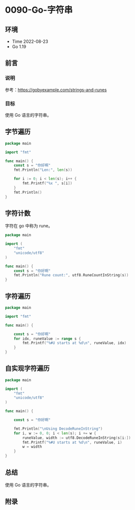 # 0090-Go-字符串

## 环境

- Time 2022-08-23
- Go 1.19

## 前言

### 说明

参考：<https://gobyexample.com/strings-and-runes>

### 目标

使用 Go 语言的字符串。

## 字节遍历

```go
package main

import "fmt"

func main() {
    const s = "你好啊"
    fmt.Println("Len:", len(s))

    for i := 0; i < len(s); i++ {
        fmt.Printf("%x ", s[i])
    }
    fmt.Println()
}
```

## 字符计数

字符在 go 中称为 rune。

```go
package main

import (
    "fmt"
    "unicode/utf8"
)

func main() {
    const s = "你好啊"
    fmt.Println("Rune count:", utf8.RuneCountInString(s))
}
```

## 字符遍历

```go
package main

import "fmt"

func main() {

    const s = "你好啊"
    for idx, runeValue := range s {
        fmt.Printf("%#U starts at %d\n", runeValue, idx)
    }
}
```

## 自实现字符遍历

```go
package main

import (
    "fmt"
    "unicode/utf8"
)

func main() {

    const s = "你好啊"

    fmt.Println("\nUsing DecodeRuneInString")
    for i, w := 0, 0; i < len(s); i += w {
        runeValue, width := utf8.DecodeRuneInString(s[i:])
        fmt.Printf("%#U starts at %d\n", runeValue, i)
        w = width
    }
}
```

## 总结

使用 Go 语言的字符串。

## 附录
